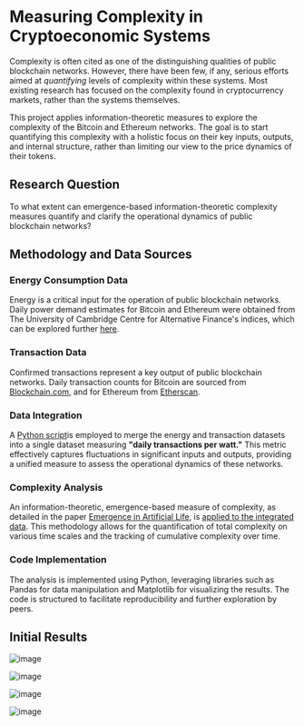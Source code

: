 # Measuring Complexity in Cryptoeconomic Systems
Complexity is often cited as one of the distinguishing qualities of public blockchain networks. However, there have been few, if any, serious efforts aimed at _quantifying_ levels of complexity within these systems. Most existing research has focused on the complexity found in cryptocurrency markets, rather than the systems themselves. 

This project applies information-theoretic measures to explore the complexity of the Bitcoin and Ethereum networks. The goal is to start quantifying this complexity with a holistic focus on their key inputs, outputs, and internal structure, rather than limiting our view to the price dynamics of their tokens.

## Research Question
To what extent can emergence-based information-theoretic complexity measures quantify and clarify the operational dynamics of public blockchain networks?

## Methodology and Data Sources 
### Energy Consumption Data
Energy is a critical input for the operation of public blockchain networks. Daily power demand estimates for Bitcoin and Ethereum were obtained from The University of Cambridge Centre for Alternative Finance's indices, which can be explored further [here](https://ccaf.io/cbnsi/cbeci). 

### Transaction Data
Confirmed transactions represent a key output of public blockchain networks. Daily transaction counts for Bitcoin are sourced from [Blockchain.com](https://www.blockchain.com/explorer/charts/n-transactions), and for Ethereum from [Etherscan](https://etherscan.io/chart/tx). 

### Data Integration 
A [Python script](https://github.com/rsthornton/cryptoeconomic-complexity/blob/main/data/conversion.py)is employed to merge the energy and transaction datasets into a single dataset measuring **"daily transactions per watt."** This metric effectively captures fluctuations in significant inputs and outputs, providing a unified measure to assess the operational dynamics of these networks. 

### Complexity Analysis
An information-theoretic, emergence-based measure of complexity, as detailed in the paper [Emergence in Artificial Life](https://direct.mit.edu/artl/article/29/2/153/114834/Emergence-in-Artificial-Life), is [applied to the integrated data](https://github.com/rsthornton/cryptoeconomic-complexity/blob/main/scripts/complexity.py). This methodology allows for the quantification of total complexity on various time scales and the tracking of cumulative complexity over time. 

### Code Implementation 
The analysis is implemented using Python, leveraging libraries such as Pandas for data manipulation and Matplotlib for visualizing the results. The code is structured to facilitate reproducibility and further exploration by peers.

## Initial Results
![image](https://github.com/rsthornton/cryptoeconomic-complexity/assets/5001385/6193c05c-3741-4bd9-85c4-119d03b83247)

![image](https://github.com/rsthornton/cryptoeconomic-complexity/assets/5001385/48c8e5a2-1dfb-4354-8872-699897a140bb)

![image](https://github.com/rsthornton/cryptoeconomic-complexity/assets/5001385/fd9567ba-d489-4629-a71c-a303ce220927)

![image](https://github.com/rsthornton/cryptoeconomic-complexity/assets/5001385/a6c1dfb4-8861-4eab-aefd-da0b7dbae7c1)




